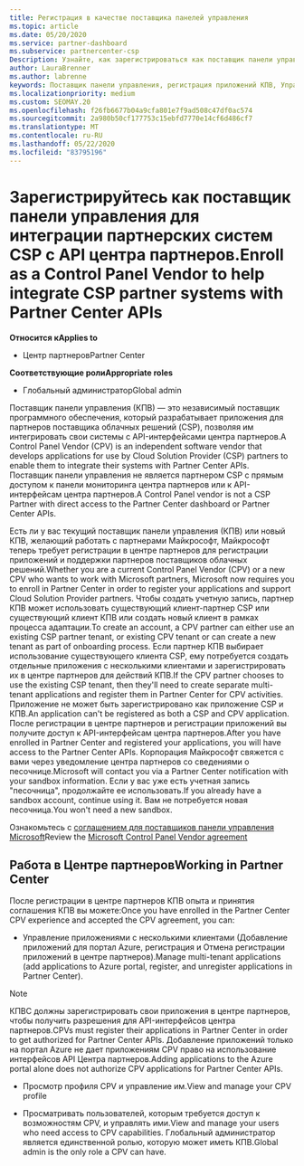 ```yaml
---
title: Регистрация в качестве поставщика панелей управления
ms.topic: article
ms.date: 05/20/2020
ms.service: partner-dashboard
ms.subservice: partnercenter-csp
Description: Узнайте, как зарегистрироваться как поставщик панели управления (КПВ) в центре партнеров.
author: LauraBrenner
ms.author: labrenne
keywords: Поставщик панели управления, регистрация приложений КПВ, Управление приложениями КПВ
ms.localizationpriority: medium
ms.custom: SEOMAY.20
ms.openlocfilehash: f26fb6677b04a9cfa801e7f9ad508c47df0ac574
ms.sourcegitcommit: 2a980b50cf177753c15ebfd7770e14cf6d486cf7
ms.translationtype: MT
ms.contentlocale: ru-RU
ms.lasthandoff: 05/22/2020
ms.locfileid: "83795196"
---
```

# <a name="enroll-as-a-control-panel-vendor-to-help-integrate-csp-partner-systems-with-partner-center-apis"></a><span data-ttu-id="bcdec-104">Зарегистрируйтесь как поставщик панели управления для интеграции партнерских систем CSP с API центра партнеров.</span><span class="sxs-lookup"><span data-stu-id="bcdec-104">Enroll as a Control Panel Vendor to help integrate CSP partner systems with Partner Center APIs</span></span>

<span data-ttu-id="bcdec-105">**Относится к**</span><span class="sxs-lookup"><span data-stu-id="bcdec-105">**Applies to**</span></span>

- <span data-ttu-id="bcdec-106">Центр партнеров</span><span class="sxs-lookup"><span data-stu-id="bcdec-106">Partner Center</span></span>

<span data-ttu-id="bcdec-107">**Соответствующие роли**</span><span class="sxs-lookup"><span data-stu-id="bcdec-107">**Appropriate roles**</span></span>

- <span data-ttu-id="bcdec-108">Глобальный администратор</span><span class="sxs-lookup"><span data-stu-id="bcdec-108">Global admin</span></span>

<span data-ttu-id="bcdec-109">Поставщик панели управления (КПВ) — это независимый поставщик программного обеспечения, который разрабатывает приложения для партнеров поставщика облачных решений (CSP), позволяя им интегрировать свои системы с API-интерфейсами центра партнеров.</span><span class="sxs-lookup"><span data-stu-id="bcdec-109">A Control Panel Vendor (CPV) is an independent software vendor that develops applications for use by Cloud Solution Provider (CSP) partners to enable them to integrate their systems with Partner Center APIs.</span></span> <span data-ttu-id="bcdec-110">Поставщик панели управления не является партнером CSP с прямым доступом к панели мониторинга центра партнеров или к API-интерфейсам центра партнеров.</span><span class="sxs-lookup"><span data-stu-id="bcdec-110">A Control Panel vendor is not a CSP Partner with direct access to the Partner Center dashboard or Partner Center APIs.</span></span>

<span data-ttu-id="bcdec-111">Есть ли у вас текущий поставщик панели управления (КПВ) или новый КПВ, желающий работать с партнерами Майкрософт, Майкрософт теперь требует регистрации в центре партнеров для регистрации приложений и поддержки партнеров поставщиков облачных решений.</span><span class="sxs-lookup"><span data-stu-id="bcdec-111">Whether you are a current Control Panel Vendor (CPV) or a new CPV who wants to work with Microsoft partners, Microsoft now requires you to enroll in Partner Center in order to register your applications and support Cloud Solution Provider partners.</span></span> <span data-ttu-id="bcdec-112">Чтобы создать учетную запись, партнер КПВ может использовать существующий клиент-партнер CSP или существующий клиент КПВ или создать новый клиент в рамках процесса адаптации.</span><span class="sxs-lookup"><span data-stu-id="bcdec-112">To create an account, a CPV partner can either use an existing CSP partner tenant, or existing CPV tenant or can create a new tenant as part of onboarding process.</span></span> <span data-ttu-id="bcdec-113">Если партнер КПВ выбирает использование существующего клиента CSP, ему потребуется создать отдельные приложения с несколькими клиентами и зарегистрировать их в центре партнеров для действий КПВ.</span><span class="sxs-lookup"><span data-stu-id="bcdec-113">If the CPV partner chooses to use the existing CSP tenant, then they'll need to create separate multi-tenant applications and register them in Partner Center for CPV activities.</span></span> <span data-ttu-id="bcdec-114">Приложение не может быть зарегистрировано как приложение CSP и КПВ.</span><span class="sxs-lookup"><span data-stu-id="bcdec-114">An application can't be registered as both a CSP and CPV application.</span></span> <span data-ttu-id="bcdec-115">После регистрации в центре партнеров и регистрации приложений вы получите доступ к API-интерфейсам центра партнеров.</span><span class="sxs-lookup"><span data-stu-id="bcdec-115">After you have enrolled in Partner Center and registered your applications, you will have access to the Partner Center APIs.</span></span>  <span data-ttu-id="bcdec-116">Корпорация Майкрософт свяжется с вами через уведомление центра партнеров со сведениями о песочнице.</span><span class="sxs-lookup"><span data-stu-id="bcdec-116">Microsoft will contact you via a Partner Center notification with your sandbox information.</span></span> <span data-ttu-id="bcdec-117">Если у вас уже есть учетная запись "песочница", продолжайте ее использовать.</span><span class="sxs-lookup"><span data-stu-id="bcdec-117">If you already have a sandbox account, continue using it.</span></span> <span data-ttu-id="bcdec-118">Вам не потребуется новая песочница.</span><span class="sxs-lookup"><span data-stu-id="bcdec-118">You won't need a new sandbox.</span></span>

<span data-ttu-id="bcdec-119">Ознакомьтесь с [соглашением для поставщиков панели управления Microsoft](https://go.microsoft.com/fwlink/?linkid=2055198)</span><span class="sxs-lookup"><span data-stu-id="bcdec-119">Review the [Microsoft Control Panel Vendor agreement](https://go.microsoft.com/fwlink/?linkid=2055198)</span></span>


## <a name="working-in-partner-center"></a><span data-ttu-id="bcdec-120">Работа в Центре партнеров</span><span class="sxs-lookup"><span data-stu-id="bcdec-120">Working in Partner Center</span></span>
<span data-ttu-id="bcdec-121">После регистрации в центре партнеров КПВ опыта и принятия соглашения КПВ вы можете:</span><span class="sxs-lookup"><span data-stu-id="bcdec-121">Once you have enrolled in the Partner Center CPV experience and accepted the CPV agreement, you can:</span></span>

- <span data-ttu-id="bcdec-122">Управление приложениями с несколькими клиентами (Добавление приложений для портал Azure, регистрация и Отмена регистрации приложений в центре партнеров).</span><span class="sxs-lookup"><span data-stu-id="bcdec-122">Manage multi-tenant applications (add applications to Azure portal, register, and unregister applications in Partner Center).</span></span>

>[!Note] 
><span data-ttu-id="bcdec-123">КПВС должны зарегистрировать свои приложения в центре партнеров, чтобы получить разрешения для API-интерфейсов центра партнеров.</span><span class="sxs-lookup"><span data-stu-id="bcdec-123">CPVs must register their applications in Partner Center in order to get authorized for Partner Center APIs.</span></span> <span data-ttu-id="bcdec-124">Добавление приложений только на портал Azure не дает приложениям CPV право на использование интерфейсов API Центра партнеров.</span><span class="sxs-lookup"><span data-stu-id="bcdec-124">Adding applications to the Azure portal alone does not authorize CPV applications for Partner Center APIs.</span></span> 

- <span data-ttu-id="bcdec-125">Просмотр профиля CPV и управление им.</span><span class="sxs-lookup"><span data-stu-id="bcdec-125">View and manage your CPV profile</span></span> 

- <span data-ttu-id="bcdec-126">Просматривать пользователей, которым требуется доступ к возможностям CPV, и управлять ими.</span><span class="sxs-lookup"><span data-stu-id="bcdec-126">View and manage your users who need access to CPV capabilities.</span></span> <span data-ttu-id="bcdec-127">Глобальный администратор является единственной ролью, которую может иметь КПВ.</span><span class="sxs-lookup"><span data-stu-id="bcdec-127">Global admin is the only role a CPV can have.</span></span>


